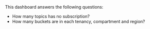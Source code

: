 This dashboard answers the following questions:

- How many topics has no subscription?
- How many buckets are in each tenancy, compartment and region?
